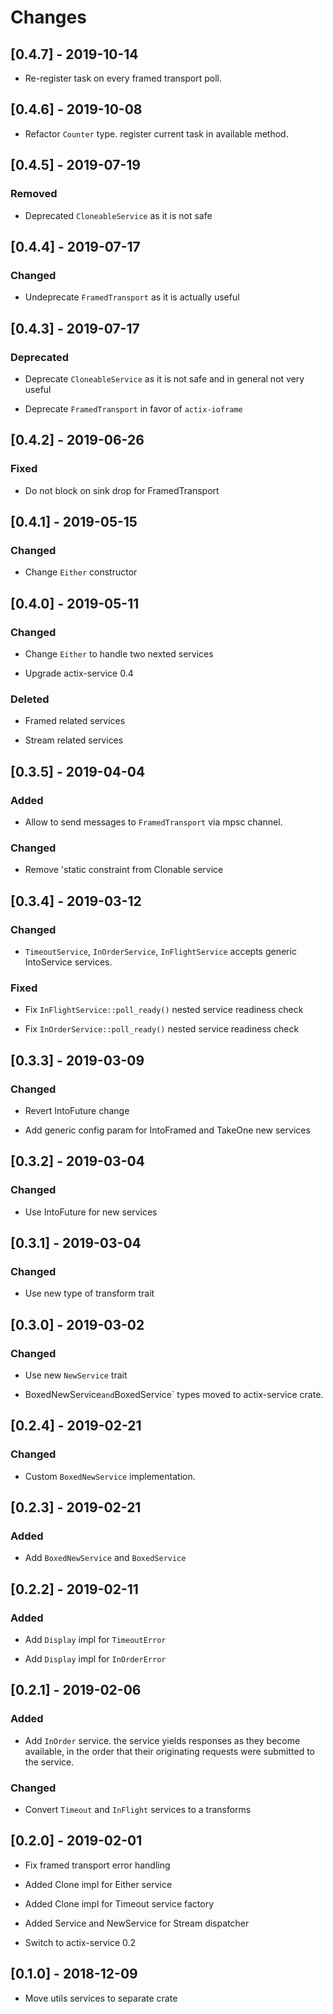 # Changes

## [0.4.7] - 2019-10-14

* Re-register task on every framed transport poll.


## [0.4.6] - 2019-10-08

* Refactor `Counter` type. register current task in available method.


## [0.4.5] - 2019-07-19

### Removed

* Deprecated `CloneableService` as it is not safe


## [0.4.4] - 2019-07-17

### Changed

* Undeprecate `FramedTransport` as it is actually useful


## [0.4.3] - 2019-07-17

### Deprecated

* Deprecate `CloneableService` as it is not safe and in general not very useful

* Deprecate `FramedTransport` in favor of `actix-ioframe`


## [0.4.2] - 2019-06-26

### Fixed

* Do not block on sink drop for FramedTransport


## [0.4.1] - 2019-05-15

### Changed

* Change `Either` constructor


## [0.4.0] - 2019-05-11

### Changed

* Change `Either` to handle two nexted services

* Upgrade actix-service 0.4

### Deleted

* Framed related services

* Stream related services

## [0.3.5] - 2019-04-04

### Added

* Allow to send messages to `FramedTransport` via mpsc channel.

### Changed

* Remove 'static constraint from Clonable service


## [0.3.4] - 2019-03-12

### Changed

* `TimeoutService`, `InOrderService`, `InFlightService` accepts generic IntoService services.

### Fixed

* Fix `InFlightService::poll_ready()` nested service readiness check

* Fix `InOrderService::poll_ready()` nested service readiness check


## [0.3.3] - 2019-03-09

### Changed

* Revert IntoFuture change

* Add generic config param for IntoFramed and TakeOne new services


## [0.3.2] - 2019-03-04

### Changed

* Use IntoFuture for new services


## [0.3.1] - 2019-03-04

### Changed

* Use new type of transform trait


## [0.3.0] - 2019-03-02

### Changed

* Use new `NewService` trait

* BoxedNewService` and `BoxedService` types moved to actix-service crate.


## [0.2.4] - 2019-02-21

### Changed

* Custom `BoxedNewService` implementation.


## [0.2.3] - 2019-02-21

### Added

* Add `BoxedNewService` and `BoxedService`


## [0.2.2] - 2019-02-11

### Added

* Add `Display` impl for `TimeoutError`

* Add `Display` impl for `InOrderError`


## [0.2.1] - 2019-02-06

### Added

* Add `InOrder` service. the service yields responses as they become available,
  in the order that their originating requests were submitted to the service.

### Changed

* Convert `Timeout` and `InFlight` services to a transforms


## [0.2.0] - 2019-02-01

* Fix framed transport error handling

* Added Clone impl for Either service

* Added Clone impl for Timeout service factory

* Added Service and NewService for Stream dispatcher

* Switch to actix-service 0.2


## [0.1.0] - 2018-12-09

* Move utils services to separate crate
